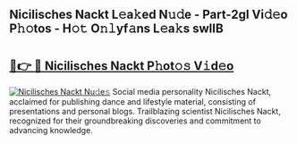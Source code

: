 ## Nicilisches Nackt L𝚎a𝚔ed N𝚞𝚍e - Part-2gI Vi𝚍𝚎o P𝚑𝚘tos - H𝚘𝚝 O𝚗𝚕yf𝚊ns L𝚎a𝚔s swlIB

# <h2><a href="http://kf3ccw.oniu.top/?m=Nicilisches+Nackt">🔗👉 🔴 Nicilisches Nackt P𝚑ot𝚘𝚜 V𝚒d𝚎o</a></h2>

[![Nicilisches Nackt Nu𝚍e𝚜](https://i.imgur.com/0qMVB7G.gif)](http://kf3ccw.oniu.top/?m=Nicilisches+Nackt)
Social media personality Nicilisches Nackt, acclaimed for publishing dance and lifestyle material, consisting of presentations and personal blogs. Trailblazing scientist Nicilisches Nackt, recognized for their groundbreaking discoveries and commitment to advancing knowledge.  
